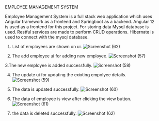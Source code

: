 EMPLOYEE MANAGEMENT SYSTEM

Employee Management System is a full stack web application which uses Angular framework as a frontend and Springboot as a backend.
Angular 12 is used as a frontend for this project.
For storing data Mysql database is used.
Restful services are made to perform CRUD operations.
Hibernate is used to connect  with the mysql database.

1. List of employees are shown on ui.
![Screenshot (62)](https://user-images.githubusercontent.com/116376624/219872672-6eac9fb6-24bf-438b-8a37-f7eb7da1cdc2.png)

2. The add employee ui for adding new employee.
![Screenshot (57)](https://user-images.githubusercontent.com/116376624/219872897-8995ebea-8b39-4069-8c9e-170c53518ef1.png)

3.The new employee is added successfully.
![Screenshot (58)](https://user-images.githubusercontent.com/116376624/219872938-5883f454-fb65-4b77-9ad6-6161bdb566d4.png)

4. The update ui for updating the exixting empolyee details.
![Screenshot (59)](https://user-images.githubusercontent.com/116376624/219873001-959ef1aa-00ef-43f5-8d8e-d5865809a873.png)

5. The data is updated successfully.
 ![Screenshot (60)](https://user-images.githubusercontent.com/116376624/219873038-8a428e9e-b181-4d11-a267-8613713f840e.png)

6. The data of employee is view after clicking the view button.
![Screenshot (61)](https://user-images.githubusercontent.com/116376624/219873185-d34670f4-8ad6-458f-be56-cc4ad4a2f101.png)

7. the data is deleted successfully.
 ![Screenshot (62)](https://user-images.githubusercontent.com/116376624/219873099-6dcfecf8-bcb2-423d-83af-5682e62f8de4.png)

